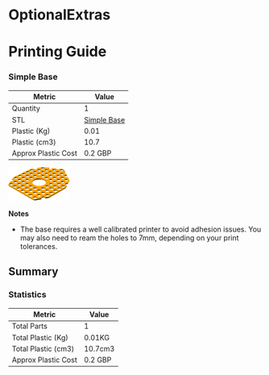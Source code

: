 # OptionalExtras
# Printing Guide

### Simple Base

Metric | Value 
--- | --- 
Quantity | 1
STL | [Simple Base](../printedparts/stl/SimpleBase.stl)
Plastic (Kg) | 0.01
Plastic (cm3) | 10.7
Approx Plastic Cost | 0.2 GBP

![](../printedparts/images/SimpleBase_view.png)

**Notes**

 * The base requires a well calibrated printer to avoid adhesion issues.  You may also need to ream the holes to 7mm, depending on your print tolerances.




## Summary

### Statistics

Metric | Value 
--- | --- 
Total Parts | 1
Total Plastic (Kg) | 0.01KG
Total Plastic (cm3) | 10.7cm3
Approx Plastic Cost | 0.2 GBP


